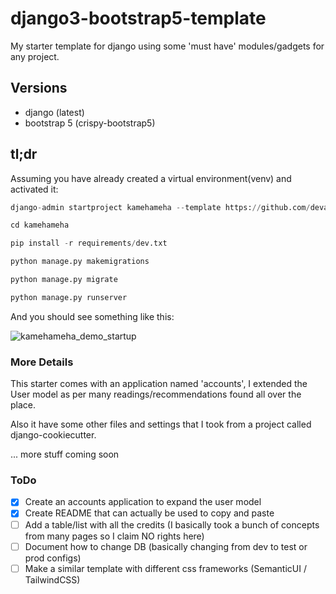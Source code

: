 # django3-bootstrap5-template

My starter template for django using some 'must have' modules/gadgets for any project.

## Versions

- django (latest)
- bootstrap 5 (crispy-bootstrap5)

## tl;dr

Assuming you have already created a virtual environment(venv) and activated it:

```python
django-admin startproject kamehameha --template https://github.com/devadalberto/django3-bootstrap5-template/archive/refs/heads/main.zip
```

```python
cd kamehameha
```

```python
pip install -r requirements/dev.txt
```

```python
python manage.py makemigrations
```

```python
python manage.py migrate
```

```python
python manage.py runserver
```

And you should see something like this:

![kamehameha_demo_startup](https://user-images.githubusercontent.com/18197046/145336560-087a2249-3ca1-42cd-8b7e-28abe3b790fa.png)

### More Details

This starter comes with an application named 'accounts', I extended the User model as per many readings/recommendations found all over the place.

Also it have some other files and settings that I took from a project called django-cookiecutter.

... more stuff coming soon

### ToDo

- [x] Create an accounts application to expand the user model
- [x] Create README that can actually be used to copy and paste
- [ ] Add a table/list with all the credits (I basically took a bunch of concepts from many pages so I claim NO rights here)
- [ ] Document how to change DB (basically changing from dev to test or prod configs)
- [ ] Make a similar template with different css frameworks (SemanticUI / TailwindCSS)
